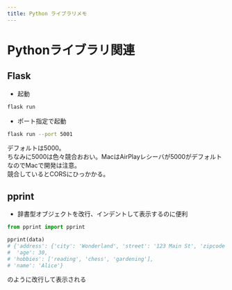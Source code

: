 ```yaml
---
title: Python ライブラリメモ
---
```


# Pythonライブラリ関連

## Flask
- 起動
```bash
flask run
```
- ポート指定で起動
```bash
flask run --port 5001
```
デフォルトは5000。  
ちなみに5000は色々競合おおい。MacはAirPlayレシーバが5000がデフォルトなのでMacで開発は注意。  
競合しているとCORSにひっかかる。

## pprint
- 辞書型オブジェクトを改行、インデントして表示するのに便利
```python
from pprint import pprint

pprint(data)
# {'address': {'city': 'Wonderland', 'street': '123 Main St', 'zipcode': '12345'},
#  'age': 30,
# 'hobbies': ['reading', 'chess', 'gardening'],
# 'name': 'Alice'}
```
のように改行して表示される


